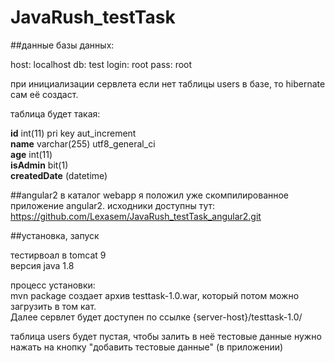 # JavaRush_testTask
##данные базы данных:

host: localhost
db: test
login: root
pass: root

при инициализации сервлета если нет таблицы users в базе,
то hibernate сам её создаст.

таблица будет такая:

**id** int(11) pri key aut_increment<br>
**name** varchar(255) utf8_general_ci<br>
**age** int(11)<br>
**isAdmin** bit(1)<br>
**createdDate** (datetime)

##angular2
в каталог webapp я положил уже скомпилированное приложение angular2.
исходники доступны тут: https://github.com/Lexasem/JavaRush_testTask_angular2.git


##установка, запуск

тестирвоал в tomcat 9<br>
версия java 1.8

процесс установки:<br>
mvn package создает архив testtask-1.0.war, который потом можно загрузить в том кат.<br>
Далее сервлет будет доступен по ссылке {server-host}/testtask-1.0/

таблица users будет пустая, чтобы залить в неё тестовые данные нужно нажать на кнопку "добавить тестовые данные" (в приложении)
